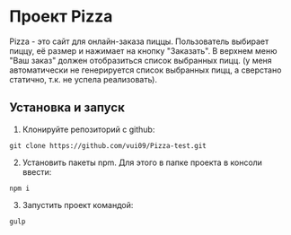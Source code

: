 # Проект Pizza

Pizza - это сайт для онлайн-заказа пиццы. 
Пользователь выбирает пиццу, её размер и нажимает на кнопку "Заказать".
В верхнем меню "Ваш заказ" должен отобразиться список выбранных пицц. (у меня автоматически не генерируется список выбранных пицц, а сверстано статично, т.к. не успела реализовать).

## Установка и запуск

1. Клонируйте репозиторий с github:
```
git clone https://github.com/vui09/Pizza-test.git
```
2. Установить пакеты npm. 
Для этого в папке проекта в консоли ввести:
```
npm i
```
3. Запустить проект командой:
```
gulp
```
